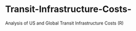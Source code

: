 # Transit-Infrastructure-Costs-
Analysis of US and Global Transit Infrastructure Costs (R)                                                                                       

